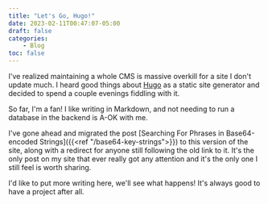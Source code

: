 ```yaml
---
title: "Let's Go, Hugo!"
date: 2023-02-11T00:47:07-05:00
draft: false
categories:
    - Blog
toc: false
---
```


I've realized maintaining a whole CMS is massive overkill for a site I don't update much. I heard good things about [Hugo](https://gohugo.io/) as a static site generator and decided to spend a couple evenings fiddling with it.<!--more-->

So far, I'm a fan! I like writing in Markdown, and not needing to run a database in the backend is A-OK with me. 

I've gone ahead and migrated the post [Searching For Phrases in Base64-encoded Strings]({{<ref "/base64-key-strings">}}) to this version of the site, along with a redirect for anyone still following the old link to it. It's the only post on my site that ever really got any attention and it's the only one I still feel is worth sharing.

I'd like to put more writing here, we'll see what happens! It's always good to have a project after all. 